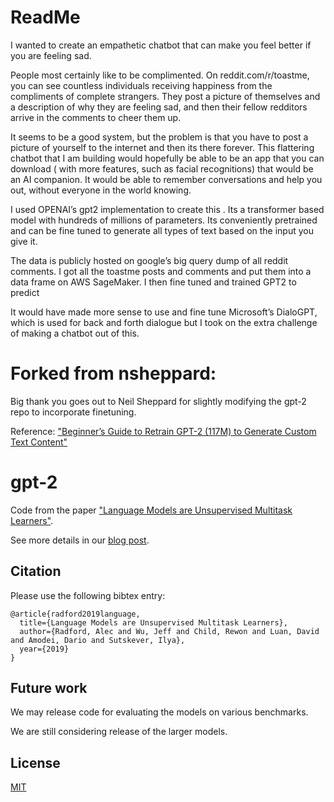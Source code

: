 # ReadMe

I wanted to create an empathetic chatbot that can make you feel better if you are feeling sad. 

People most certainly like to be complimented. On reddit.com/r/toastme, you can see countless individuals receiving happiness from the compliments of complete strangers. They post a picture of themselves and a description of why they are feeling sad, and then their fellow redditors arrive in the comments to cheer them up. 

It seems to be a good system, but the problem is that you have to post a picture of yourself to the internet and then its there forever. This flattering chatbot that I am building would hopefully be able to be an app that you can download ( with more features, such as facial recognitions) that would be an AI companion. It would be able to remember conversations and help you out, without everyone in the world knowing.

I used OPENAI’s gpt2 implementation to create this . Its a transformer based model with hundreds of millions of parameters. Its conveniently pretrained and can be fine tuned to generate all types of text based on the input you give it. 

The data is publicly hosted on google’s big query dump of all reddit comments. I got all the toastme posts and comments and put them into a data frame on AWS SageMaker. I then fine tuned and trained GPT2 to predict

It would have made more sense to use and fine tune Microsoft’s DialoGPT, which is used for back and forth dialogue but I took on the extra challenge of making a chatbot out of this.


# Forked from nsheppard:

Big thank you goes out to Neil Sheppard for slightly modifying the gpt-2 repo to incorporate finetuning.

Reference:  ["Beginner’s Guide to Retrain GPT-2 (117M) to Generate Custom Text Content"](https://medium.com/@ngwaifoong92/beginners-guide-to-retrain-gpt-2-117m-to-generate-custom-text-content-8bb5363d8b7f)

# gpt-2

Code from the paper ["Language Models are Unsupervised Multitask Learners"](https://d4mucfpksywv.cloudfront.net/better-language-models/language-models.pdf).

See more details in our [blog post](https://blog.openai.com/better-language-models/).


## Citation

Please use the following bibtex entry:
```
@article{radford2019language,
  title={Language Models are Unsupervised Multitask Learners},
  author={Radford, Alec and Wu, Jeff and Child, Rewon and Luan, David and Amodei, Dario and Sutskever, Ilya},
  year={2019}
}
```

## Future work

We may release code for evaluating the models on various benchmarks.

We are still considering release of the larger models.

## License

[MIT](./LICENSE)
